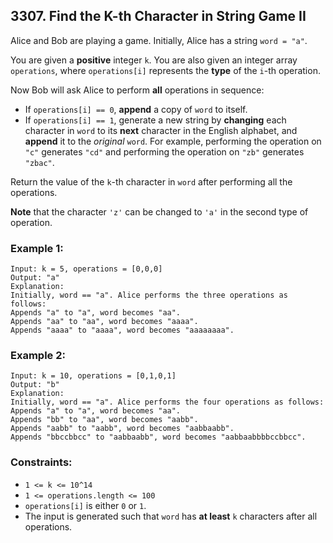 ## 3307. Find the K-th Character in String Game II

Alice and Bob are playing a game. Initially, Alice has a string ```word = "a"```.

You are given a **positive** integer ```k```. You are also given an integer array ```operations```, where ```operations[i]``` represents the **type** of the ```i```-th operation.

Now Bob will ask Alice to perform **all** operations in sequence:

* If ```operations[i] == 0```, **append** a copy of ```word``` to itself.
* If ```operations[i] == 1```, generate a new string by **changing** each character in ```word``` to its **next** character in the English alphabet, and **append** it to the *original* ```word```. For example, performing the operation on ```"c"``` generates ```"cd"``` and performing the operation on ```"zb"``` generates ```"zbac"```.

Return the value of the ```k```-th character in ```word``` after performing all the operations.

**Note** that the character ```'z'``` can be changed to ```'a'``` in the second type of operation.

### Example 1:
```
Input: k = 5, operations = [0,0,0]
Output: "a"
Explanation:
Initially, word == "a". Alice performs the three operations as follows:
Appends "a" to "a", word becomes "aa".
Appends "aa" to "aa", word becomes "aaaa".
Appends "aaaa" to "aaaa", word becomes "aaaaaaaa".
```
### Example 2:
```
Input: k = 10, operations = [0,1,0,1]
Output: "b"
Explanation:
Initially, word == "a". Alice performs the four operations as follows:
Appends "a" to "a", word becomes "aa".
Appends "bb" to "aa", word becomes "aabb".
Appends "aabb" to "aabb", word becomes "aabbaabb".
Appends "bbccbbcc" to "aabbaabb", word becomes "aabbaabbbbccbbcc".
```

### Constraints:

* ```1 <= k <= 10^14```
* ```1 <= operations.length <= 100```
* ```operations[i]``` is either ```0``` or ```1```.
* The input is generated such that ```word``` has **at least** ```k``` characters after all operations.